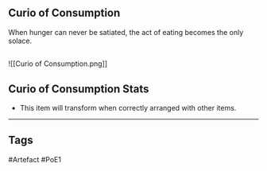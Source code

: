 ## Curio of Consumption
When hunger can never be satiated, the
act of eating becomes the only solace.
##
![[Curio of Consumption.png]]
## Curio of Consumption Stats
- This item will transform when correctly arranged with other items.


---
## Tags
#Artefact
#PoE1